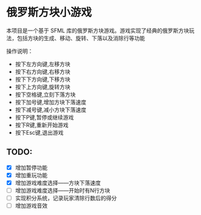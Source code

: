 # 俄罗斯方块小游戏

本项目是一个基于 SFML 库的俄罗斯方块游戏。游戏实现了经典的俄罗斯方块玩法，包括方块的生成、移动、旋转、下落以及消除行等功能

操作说明：

- 按下左方向键,左移方块
- 按下右方向键,右移方块
- 按下下方向键,下移方块
- 按下上方向键,旋转方块
- 按下空格键,立刻下落方块
- 按下加号键,增加方块下落速度
- 按下减号键,减小方块下落速度
- 按下P键,暂停或继续游戏
- 按下R键,重新开始游戏
- 按下Esc键,退出游戏


## TODO:

- [x] 增加暂停功能
- [x] 增加重玩功能
- [x] 增加游戏难度选择——方块下落速度
- [ ] 增加游戏难度选择——开始时有N行方块
- [ ] 实现积分系统，记录玩家清除行数后的得分
- [ ] 增加游戏音效
